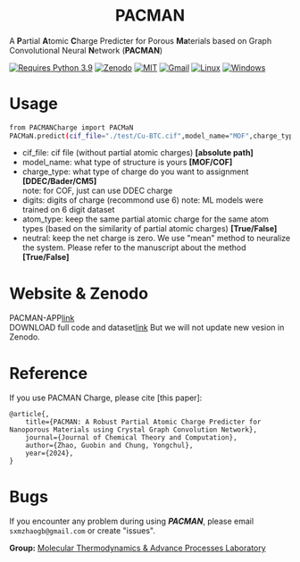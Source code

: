 <h1 align="center">PACMAN</h1>

<h4 align="center">

</h4>              

A **P**artial **A**tomic **C**harge Predicter for Porous **Ma**terials based on Graph Convolutional Neural **N**etwork (**PACMAN**)   

[![Requires Python 3.9](https://img.shields.io/badge/Python-3.9-blue.svg?logo=python&logoColor=white)](https://python.org/downloads) [![Zenodo](https://img.shields.io/badge/DOI-10.5281%2Fzenodo.10822403-blue)](https://doi.org/10.5281/zenodo.10822403)  [![MIT](https://img.shields.io/badge/License-MIT-blue.svg)](https://github.com/sxm13/PACMAN/LICENSE.txt) [![Gmail](https://img.shields.io/badge/Gmail-D14836?style=for-the-badge&logo=gmail&logoColor=white)](mailto:sxmzhaogb@gmail.com) [![Linux](https://img.shields.io/badge/Linux-FCC624?style=for-the-badge&logo=linux&logoColor=black)]() [![Windows](https://img.shields.io/badge/Windows-0078D6?style=for-the-badge&logo=windows&logoColor=white)]()          


# Usage

```sh      
from PACMANCharge import PACMaN
PACMaN.predict(cif_file="./test/Cu-BTC.cif",model_name="MOF",charge_type="DDEC",digits=10,atom_type=True,neutral=True)
```

* cif_file: cif file (without partial atomic charges) **[absolute path]**                                          
* model_name: what type of structure is yours **[MOF/COF]**                                           
* charge_type: what type of charge do you want to assignment **[DDEC/Bader/CM5]**                             
note: for COF, just can use DDEC charge
* digits: digits of charge (recommond use 6)
note: ML models were trained on 6 digit dataset
* atom_type: keep the same partial atomic charge for the same atom types (based on the similarity of partial atomic charges) **[True/False]**                             
* neutral: keep the net charge is zero. We use "mean" method to neuralize the system. Please refer to the manuscript about the method **[True/False]**                                                  

# Website & Zenodo
PACMAN-APP[link](https://gcn-charge-predicter-mtap.streamlit.app/)       
DOWNLOAD full code and dataset[link](https://zenodo.org/records/10822403) But we will not update new vesion in Zenodo.            

# Reference
If you use PACMAN Charge, please cite [this paper]:
```
@article{,
    title={PACMAN: A Robust Partial Atomic Charge Predicter for Nanoporous Materials using Crystal Graph Convolution Network},
    journal={Journal of Chemical Theory and Computation},
    author={Zhao, Guobin and Chung, Yongchul},
    year={2024},
}
```

# Bugs

If you encounter any problem during using ***PACMAN***, please email ```sxmzhaogb@gmail.com``` or create "issues".                 

 
 
**Group:**   [Molecular Thermodynamics & Advance Processes Laboratory](https://sites.google.com/view/mtap-lab/home?authuser=0)                                
